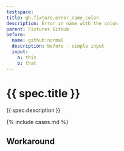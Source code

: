 ```yaml
---
testspace:
title: gh.fixture.error_name_colon
description: Error in name with the colon
parent: Fixtures GitHub
before:
  name: github:normal
  description: before - simple input
  input:
    a: this
    b: that
---
```


# {{ spec.title }}
{{ spec.description }}

{% include cases.md %}

## Workaround

